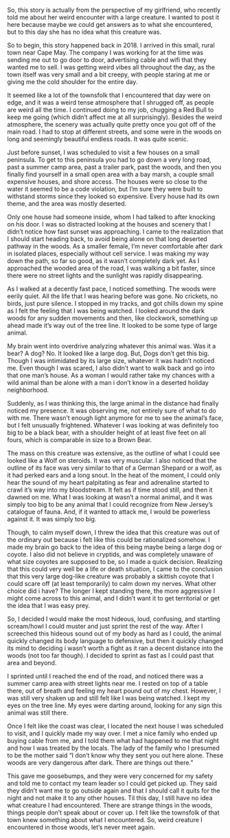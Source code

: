 So, this story is actually from the perspective of my girlfriend, who recently told me about her weird encounter with a large creature. I wanted to post it here because maybe we could get answers as to what she encountered, but to this day she has no idea what this creature was. 

So to begin, this story happened back in 2018. I arrived in this small, rural town near Cape May. The company I was working for at the time was sending me out to go door to door, advertising cable and wifi that they wanted me to sell. I was getting weird vibes all throughout the day, as the town itself was very small and a bit creepy, with people staring at me or giving me the cold shoulder for the entire day. 

It seemed like a lot of the townsfolk that I encountered that day were on edge, and it was a weird tense atmosphere that I shrugged off, as people are weird all the time. I continued doing to my job, chugging a Red Bull to keep me going (which didn’t affect me at all surprisingly). Besides the weird atmosphere, the scenery was actually quite pretty once you got off of the main road. I had to stop at different streets, and some were in the woods on long and seemingly beautiful endless roads. It was quite scenic.

Just before sunset, I was scheduled to visit a few houses on a small peninsula. To get to this peninsula you had to go down a very long road, past a summer camp area, past a trailer park, past the woods, and then you finally find yourself in a small open area with a bay marsh, a couple small expensive houses, and shore access. The houses were so close to the water it seemed to be a code violation, but I’m sure they were built to withstand storms since they looked so expensive. Every house had its own theme, and the area was mostly deserted. 

Only one house had someone inside, whom I had talked to after knocking on his door. I was so distracted looking at the houses and scenery that I didn’t notice how fast sunset was approaching. I came to the realization that I should start heading back, to avoid being alone on that long deserted pathway in the woods. As a smaller female, I’m never comfortable after dark in isolated places, especially without cell service. I was making my way down the path, so far so good, as it wasn’t completely dark yet. As I approached the wooded area of the road, I was walking a bit faster, since there were no street lights and the sunlight was rapidly disappearing. 

As I walked at a decently fast pace, I noticed something. The woods were eerily quiet. All the life that I was hearing before was gone. No crickets, no birds, just pure silence. I stopped in my tracks, and got chills down my spine as I felt the feeling that I was being watched. I looked around the dark woods for any sudden movements and then, like clockwork, something up ahead made it’s way out of the tree line. It looked to be some type of large animal. 

My brain went into overdrive analyzing whatever this animal was. Was it a bear? A dog? No. It looked like a large dog. But, Dogs don’t get this big. Though I was intimidated by its large size, whatever it was hadn’t noticed me. Even though I was scared, I also didn’t want to walk back and go into that one man’s house. As a woman I would rather take my chances with a wild animal than be alone with a man i don’t know in a deserted holiday neighborhood. 

Suddenly, as I was thinking this, the large animal in the distance had finally noticed my presence. It was observing me, not entirely sure of what to do with me. There wasn’t enough light anymore for me to see the animal’s face, but I felt unusually frightened. Whatever I was looking at was definitely too big to be a black bear, with a shoulder height of at least five feet on all fours, which is comparable in size to a Brown Bear. 

The mass on this creature was extensive, as the outline of what I could see looked like a Wolf on steroids. It was very muscular. I also noticed that the outline of its face was very similar to that of a German Shepard or a wolf, as it had perked ears and a long snout. In the heat of the moment, I could only hear the sound of my heart palpitating as fear and adrenaline started to crawl it’s way into my bloodstream. It felt as if time stood still, and then it dawned on me. What I was looking at wasn’t a normal animal, and it was simply too big to be any animal that I could recognize from New Jersey’s catalogue of fauna. And, if it wanted to attack me, I would be powerless against it. It was simply too big. 

Though, to calm myself down, I threw the idea that this creature was out of the ordinary out because i felt like this could be rationalized somehow. I made my brain go back to the idea of this being maybe being a large dog or coyote. I also did not believe in cryptids, and was completely unaware of what size coyotes are supposed to be, so I made a quick decision. Realizing that this could very well be a life or death situation, I came to the conclusion that this very large dog-like creature was probably a skittish coyote that I could scare off (at least temporarily) to calm down my nerves. What other choice did i have? The longer I kept standing there, the more aggressive I might come across to this animal, and I didn’t want it to get territorial or get the idea that I was easy prey. 

So, I decided I would make the most hideous, loud, confusing, and startling scream/howl I could muster and just sprint the rest of the way. After I screeched this hideous sound out of my body as hard as I could, the animal quickly changed its body language to defensive, but then it quickly changed its mind to deciding i wasn’t worth a fight as it ran a decent distance into the woods (not too far though). I decided to sprint as fast as I could past that area and beyond. 

I sprinted until I reached the end of the road, and noticed there was a summer camp area with street lights near me. I rested on top of a table there, out of breath and feeling my heart pound out of my chest. However, I was still very shaken up and still felt like I was being watched. I kept my eyes on the tree line. My eyes were darting around, looking for any sign this animal was still there. 

Once I felt like the coast was clear, I located the next house I was scheduled to visit, and I quickly made my way over. I met a nice family who ended up buying cable from me, and I told them what had happened to me that night and how I was treated by the locals. The lady of the family who I presumed to be the mother said “I don’t know why they sent you out here alone. These woods are very dangerous after dark. There are things out there.” 

This gave me goosebumps, and they were very concerned for my safety and told me to contact my team leader so I could get picked up. They said they didn’t want me to go outside again and that I should call it quits for the night and not make it to any other houses. Til this day, I still have no idea what creature I had encountered. There are strange things in the woods, things people don’t speak about or cover up. I felt like the townsfolk of that town knew something about what I encountered. So, weird creature I encountered in those woods, let’s never meet again.